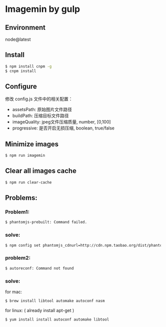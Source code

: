 # Imagemin by gulp

## Environment
node@latest

## Install
```bash
$ npm install cnpm -g
$ cnpm install
```

## Configure
修改 config.js 文件中的相关配置：
+ assetsPath: 原始图片文件路径
+ buildPath: 压缩目标文件路径
+ imageQuality: jpeg文件压缩质量, number, [0,100]
+ progressive: 是否开启无损压缩, boolean, true/false

## Minimize images
```bash
$ npm run imagemin
```

## Clear all images cache
```bash
$ npm run clear-cache
```

## Problems:

### Problem1:
```bash
$ phantomjs-prebuilt: Command failed.
```
### solve: 
```bash
$ npm config set phantomjs_cdnurl=http://cdn.npm.taobao.org/dist/phantomjs_cdnurl
```

### problem2:
```bash
$ autoreconf: Command not found
```
### solve:
for mac:
```bash
$ brew install libtool automake autoconf nasm
```
for linux: ( already install apt-get )
```bash
$ yum install install autoconf automake libtool
```
